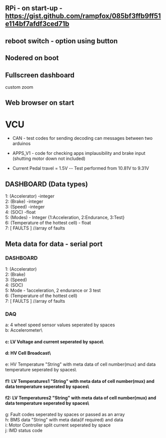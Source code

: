 ## RPi - on start-up - https://gist.github.com/rampfox/085bf3ffb9ff51e114bf7afdf3ced71b
## reboot switch - option using button
## Nodered on boot
## Fullscreen dashboard
custom zoom
## Web browser on start

# VCU

- CAN - test codes for sending decoding can messages between two arduinos

- APPS_V1 - code for checking apps implausibility and brake input (shutting motor down not included)

- Current Pedal travel = 1.5V 
-- Test performed from 10.81V to 9.31V 

## DASHBOARD (Data types)
1: (Accelerator) -integer\
2: (Brake) -integer\
3: (Speed) -integer\
4: (SOC) -float\
5: (Modes) - Integer {1:Acceleration, 2:Endurance, 3:Test}\
6: (Temperature of the hottest cell) - float\
7: [ FAULTS ] //array of faults

## Meta data for data - serial port
### DASHBOARD
1: (Accelerator)\
2: (Brake)\
3: (Speed)\
4: (SOC)\
5: Mode - 1acceleration, 2 endurance or 3 test\
6: (Temperature of the hottest cell)\
7: [ FAULTS ] //array of faults  


### DAQ
a: 4 wheel speed sensor values seperated by spaces\
b: Accelerometer\
#### c: LV Voltage and current seperated by space\
#### d: HV Cell Broadcast\
e: HV Temperature "String" with meta data of cell number(mux) and data temperature seperated by spaces\
#### f1: LV Temperatures1 "String" with meta data of cell number(mux) and data temperature seperated by spaces\
#### f2: LV Temperatures2 "String" with meta data of cell number(mux) and data temperature seperated by spaces\
g: Fault codes seperated by spaces or passed as an array\
h: BMS data "String" with meta data(if required) and data\
i: Motor Controller split current seperated by space\
j: IMD status code
